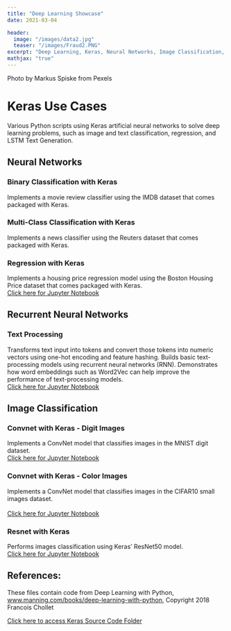 ```yaml
---
title: "Deep Learning Showcase"
date: 2021-03-04

header:
  image: "/images/data2.jpg"
  teaser: "/images/Fraud2.PNG"
excerpt: "Deep Learning, Keras, Neural Networks, Image Classification, LSTM Text Generation, Python"
mathjax: "true"
---
```


Photo by Markus Spiske from Pexels

# Keras Use Cases
Various Python scripts using Keras artificial neural networks to solve deep learning problems, such as image and text classification, regression, and LSTM Text Generation.

## Neural Networks
### Binary Classification with Keras
Implements a movie review classifier using the IMDB dataset that comes packaged with Keras.
<br>
### Multi-Class Classification with Keras
Implements a news classifier using the Reuters dataset that comes packaged with Keras.
<br>
### Regression with Keras
Implements a housing price regression model using the Boston Housing Price dataset that comes packaged with Keras.
<br>
<a href="https://github.com/MaryDonovanMartello/Deep-Learning/blob/main/Keras%20Classification%20and%20Regression%20Models.ipynb">Click here for Jupyter Notebook</a>

## Recurrent Neural Networks
### Text Processing
Transforms text input into tokens and convert those tokens into numeric vectors using one-hot encoding and feature hashing.  Builds basic text-processing models using recurrent neural networks (RNN).  Demonstrates how word embeddings such as Word2Vec can help improve the performance of text-processing models.
<br>
<a href="https://github.com/MaryDonovanMartello/Deep_Learning/blob/main/Text_Processing_RNN.pdf">Click here for Jupyter Notebook</a>

## Image Classification
### Convnet with Keras - Digit Images
Implements a ConvNet model that classifies images in the MNIST digit dataset.
<br>
<a href="https://github.com/MaryDonovanMartello/Deep_Learning/blob/main/Image_Classification_ConvNet_MNIST.pdf">Click here for Jupyter Notebook</a>

### Convnet with Keras - Color Images
Implements a ConvNet model that classifies images in the CIFAR10 small images dataset.  
<br>
<a href="https://github.com/MaryDonovanMartello/Deep_Learning/blob/main/Image_Classification_ConvNet_CIFAR10.pdf">Click here for Jupyter Notebook</a>

### Resnet with Keras
Performs images classification using Keras’ ResNet50 model.
<br>
<a href="https://github.com/MaryDonovanMartello/Deep_Learning/blob/main/Image_Classification_ResNet50.pdf">Click here for Jupyter Notebook</a>

## References:
These files contain code from Deep Learning with Python, www.manning.com/books/deep-learning-with-python, Copyright 2018 Francois Chollet

<a href="https://github.com/MaryDonovanMartello/Deep_Learning">Click here to access Keras Source Code Folder</a>

<!--   teaser: "/images/data2.jpg" -->
